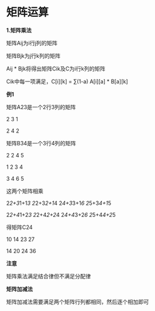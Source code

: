 矩阵运算
==================

**1.矩阵乘法**

矩阵Aij为i行j列的矩阵

矩阵Bjk为j行k列的矩阵

Aij * Bjk将得出矩阵Cik及C为i行k列的矩阵

Cik中每一项满足，C[i][k] = ∑(1-a) A[i][a] * B[a][k]

**例1**

矩阵A23是一个2行3列的矩阵

2 3 1

2 4 2

矩阵B34是一个3行4列的矩阵

2 2 4 5

1 2 3 4

3 4 6 5

这两个矩阵相乘

2*2+3*1+1*3 2*2+3*2+1*4 2*4+3*3+1*6 2*5+3*4+1*5

2*2+4*1+2*3 2*2+4*2+2*4 2*4+4*3+2*6 2*5+4*4+2*5

得矩阵C24

10 14 23 27

14 20 24 36

**注意**

矩阵乘法满足结合律但不满足分配律

**矩阵加减法**

矩阵加减法需要满足两个矩阵行列都相同，然后逐个相加即可
